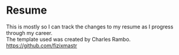 # Resume
This is mostly so I can track the changes to my resume as I progress through my career.  
The template used was created by Charles Rambo. https://github.com/fizixmastr
